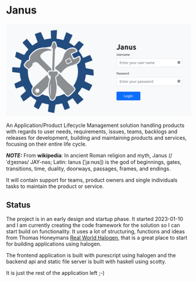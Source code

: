 # Janus

![Janus login page](/documentation/login.png)

An Application/Product Lifecycle Management solution handling products with regards to user needs, requirements, issues, teams, backlogs and releases for development, building and maintaining products and services, focusing on their entire life cycle.

**_NOTE:_** From **wikipedia**: In ancient Roman religion and myth, Janus (/ˈdʒeɪnəs/ JAY-nəs; Latin: Ianus [ˈi̯aːnʊs]) is the god of beginnings, gates, transitions, time, duality, doorways, passages, frames, and endings.

It will contain support for teams, product owners and single individuals tasks to maintain the product or service.

## Status
The project is in an early design and startup phase. It started 2023-01-10 and I am currently creating the code framework for the solution so I can start build on functionality. It uses a lot of structuring, functions and ideas from Thomas Honeymans [Real World Halogen](https://github.com/thomashoneyman/purescript-halogen-realworld), that is a great place to start for building applications using halogen.

The frontend application is built with purescript using halogen and the backend api and static file server is built with haskell using scotty.

It is just the rest of the application left ;-)
